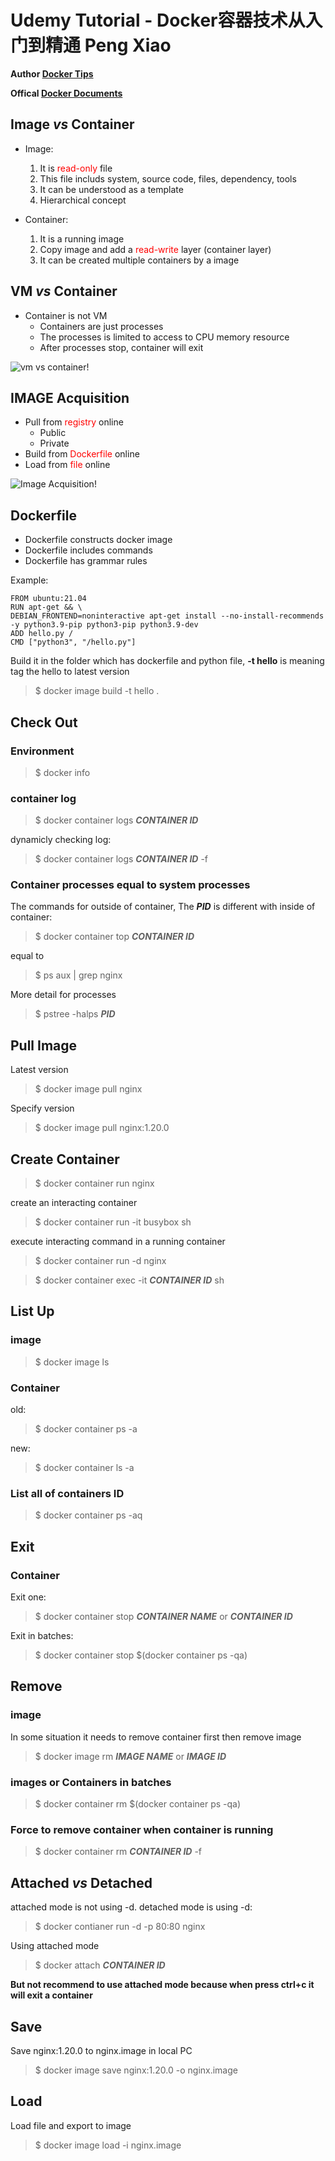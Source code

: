 # **Udemy Tutorial - Docker容器技术从入门到精通 Peng Xiao** 

**Author [Docker Tips](https://dockertips.readthedocs.io/en/latest/ "Chinese")**

**Offical [Docker Documents](https://docs.docker.com/get-started/overview/ "English")**

## **Image** ***vs*** **Container**
- Image:
    1. It is <span style="color: red;">read-only</span> file
    2. This file includs system, source code, files, dependency, tools
    3. It can be understood as a template
    4. Hierarchical concept

- Container:
    1. It is a running image
    2. Copy image and add a <span style="color: red;">read-write</span> layer (container layer)
    3. It can be created multiple containers by a image

## **VM** ***vs*** **Container**
- Container is not VM
    - Containers are just processes
    - The processes is limited to access to CPU memory resource
    - After processes stop, container will exit

![vm vs container!](vm_vs_container.png "graph 1")
## **IMAGE Acquisition**
- Pull from <span style="color: red;">registry</span> online
    - Public
    - Private
- Build from <span style="color: red;">Dockerfile</span> online
- Load from <span style="color: red;">file</span> online

![Image Acquisition!](image_acquisition.png "graph 2")


## **Dockerfile**
- Dockerfile constructs docker image
- Dockerfile includes commands
- Dockerfile has grammar rules

Example:
```
FROM ubuntu:21.04
RUN apt-get && \
DEBIAN_FRONTEND=noninteractive apt-get install --no-install-recommends -y python3.9-pip python3-pip python3.9-dev
ADD hello.py /
CMD ["python3", "/hello.py"]
```
Build it in the folder which has dockerfile and python file, **-t hello** is meaning tag the hello to latest version
> $ docker image build -t hello .

## **Check Out**
### **Environment** 
> $ docker info 

### **container log** 
> $ docker container logs ***CONTAINER ID***

dynamicly checking log:
> $ docker container logs ***CONTAINER ID*** -f

### **Container processes equal to system processes**
The commands for outside of container, The ***PID*** is different with inside of container:
> $ docker container top ***CONTAINER ID***

equal to

> $ ps aux | grep nginx

More detail for processes
> $ pstree -halps ***PID***

## **Pull Image**
Latest version
> $ docker image pull nginx

Specify version
> $ docker image pull nginx:1.20.0

## **Create Container**
> $ docker container run nginx

create an interacting container
> $ docker container run -it busybox sh

execute interacting command in a running container 
> $ docker container run -d nginx

> $ docker container exec -it ***CONTAINER ID*** sh

## **List Up**
### **image**
> $ docker image ls

### **Container**
old: 
> $ docker container ps -a

new:

> $ docker container ls -a

### **List all of containers ID**
> $ docker container ps -aq

## **Exit**
### **Container**
Exit one:
> $ docker container stop ***CONTAINER NAME*** or ***CONTAINER ID***

Exit in batches:
> $ docker container stop \$(docker container ps -qa)

## **Remove**
### **image**
In some situation it needs to remove container first then remove image
> $ docker image rm ***IMAGE NAME*** or ***IMAGE ID*** 

### **images or Containers in batches**
> $ docker container rm \$(docker container ps -qa)

### **Force to remove container when container is running**
> $ docker container rm ***CONTAINER ID*** -f 

## **Attached ***vs*** Detached**
attached mode is not using -d. detached mode is using -d:
> $ docker contianer run -d -p 80:80 nginx

Using attached mode
> $ docker attach ***CONTAINER ID***

**But not recommend to use attached mode because when press ctrl+c it will exit a container**

## **Save**
Save nginx:1.20.0 to nginx.image in local PC
> $ docker image save nginx:1.20.0 -o nginx.image

## **Load**
Load file and export to image 
> $ docker image load -i nginx.image

